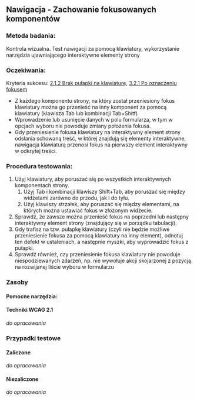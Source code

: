 ## Nawigacja - Zachowanie fokusowanych komponentów

### Metoda badania: 
Kontrola wizualna. Test nawigacji za pomocą klawiatury, wykorzystanie narzędzia ujawniającego interaktywne elementy strony

### Oczekiwania:
Kryteria sukcesu: [2.1.2 Brak pułapki na klawiaturę](https://wcag.lepszyweb.pl/#no-keyboard-trap), [3.2.1 Po oznaczeniu fokusem](https://wcag.lepszyweb.pl/#on-focus)
-	Z każdego komponentu strony, na który został przeniesiony fokus klawiatury można go przenieść na inny komponent za pomocą klawiatury (klawisza Tab lub kombinacji Tab+Shitf)
-	Wprowadzenie lub usunięcie danych w polu formularza, w tym w opcjach wyboru nie powoduje zmiany położenia fokusa.
-	Gdy przeniesienie fokusa klawiatury na interaktywny element strony odsłania schowaną treść,  w której znajdują się elementy interaktywne, nawigacja klawiaturą przenosi fokus na pierwszy element interaktywny w odkrytej treści. 

### Procedura testowania:
1.	Użyj klawiatury, aby poruszać się po wszystkich interaktywnych komponentach strony.
    1.	Użyj Tab i kombinacji klawiszy Shift+Tab, aby poruszać się między widżetami zarówno do przodu, jak i do tyłu.
    2.	Użyj klawiszy strzałek, aby poruszać się między elementami, na których można ustawiać fokus w złożonym widżecie.
2.	Sprawdź, że zawsze można przenieść fokus na poprzedni lub następny interaktywny element strony (znajdujący się w porządku tabulacji).
3.	Gdy trafisz na tzw. pułapkę klawiatury (czyli nie będzie możliwe przeniesienie fokusa za pomocą klawiatury na inny element), odnotuj ten defekt w ustaleniach, a następnie myszki, aby wyprowadzić fokus z pułapki.
4.	Sprawdź również, czy przeniesienie fokusa klawiatury nie powoduje niespodziewanych zdarzeń, np. nie wywołuje akcji skojarzonej z pozycją na rozwijanej liście wyboru w formularzu    

### Zasoby

#### Pomocne narzędzia:

#### Techniki WCAG 2.1
_do opracowania_

### Przypadki testowe

#### Zaliczone
_do opracowania_

#### Niezaliczone
_do opracowania_ 






